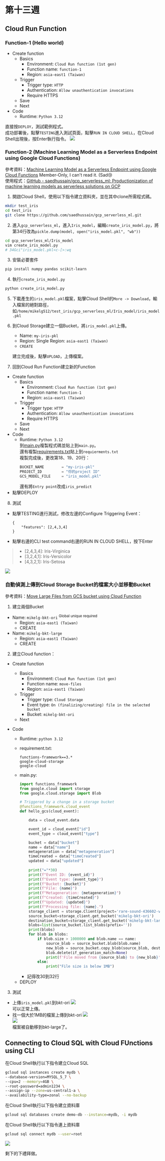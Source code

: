 # 第十三週

## Cloud Run Function

### Function-1 (Hello world)
* Create function
    - Basics
        - Environment: `Cloud Run function (1st gen)`
        - Function name: `function-1`
        - Region: `asia-east1 (Taiwan)`
    - Trigger
        - Trigger type: `HTTP`
        - Authentication: `Allow unauthentication invocations`
        - Require HTTPS
    - Save
    - Next
* Code
    - Runtime: `Python 3.12`

直接按`DEPLOY`，測試範例程式。<br>
成功部署後，點擊`TESTING`進入測試頁面，點擊`RUN IN CLOUD SHELL`，在Cloud Shell出現後，按Enter執行指令。
![](src/linux-2024120301.png)

### Function-2 (Machine Learning Model as a Serverless Endpoint using Google Cloud Functions)
參考資料：[Machine Learning Model as a Serverless Endpoint using Google Cloud Functions](https://towardsdatascience.com/machine-learning-model-as-a-serverless-endpoint-using-google-cloud-function-a5ad1080a59e) Member-Only, I can't read it. (Sad😢<br>
使用程式：[GitHub - saedhussain/gcp_serverless_ml: Productionization of machine learning models as serverless solutions on GCP](https://github.com/saedhussain/gcp_serverless_ml)

1. 開啟Cloud Shell，使用以下指令建立資料夾，並在其中clone所需程式碼。
```bash
mkdir test_iris
cd test_iris
git clone https://github.com/saedhussain/gcp_serverless_ml.git
```
2. 進入`gcp_serverless_ml`，進入`Iris_model`，編輯`create_iris_model.py`，將第34行改為`pickle.dump(model, open("iris_model.pkl", "wb"))`
```bash
cd gcp_serverless_ml/Iris_model
vim create_iris_model.py
# 34Gci"iris_model.pkl<c-[>:wq
```
3. 安裝必要套件
```bash
pip install numpy pandas scikit-learn
```
4. 執行`create_iris_model.py`
```bash
python create_iris_model.py
```
5. 下載產生的`iris_model.pkl`檔案，點擊Cloud Shell的`More -> Download`，輸入檔案的絕對路徑，如`/home/mikelg512/test_iris/gcp_serverless_ml/Iris_model/iris_model.pkl`
6. 到Cloud Storage建立一個Bucket，將`iris_model.pkl`上傳。
    - Name: `my-iris-pkl`
    - Region: Single Region: `asia-east1 (Taiwan)`
    - `CREATE`

    建立完成後，點擊`UPLOAD`，上傳檔案。
7. 回到Cloud Run Function建立新的Function
* Create function
    - Basics
        - Environment: `Cloud Run function (1st gen)`
        - Function name: `function-1`
        - Region: `asia-east1 (Taiwan)`
    - Trigger
        - Trigger type: `HTTP`
        - Authentication: `Allow unauthentication invocations`
        - Require HTTPS
    - Save
    - Next
* Code
    - Runtime: `Python 3.12`<br>
    到[main.py](https://github.com/saedhussain/gcp_serverless_ml/blob/main/Iris_http_cloud_func/main.py)複製程式碼並貼上到`main.py`。<br>
    還有複製[requirements.txt](https://github.com/saedhussain/gcp_serverless_ml/blob/main/Iris_http_cloud_func/requirements.txt)貼上到`requierments.txt`<br>
    複製完成後，更改第18、19、20行：<br>
        ```python
        BUCKET_NAME        = "my-iris-pkl"
        PROJECT_ID         = "你的project ID"
        GCS_MODEL_FILE     = "iris_model.pkl"
        ```
        還有將`Entry point`改成`iris_predict`<br>
* 點擊DEPLOY
8. 測試
* 點擊TESTING進行測試，修改左邊的Configure Triggering Event：
    ```
    {
        "features": [2,4,3,4]
    }
    ```

* 點擊右邊的CLI test command右邊的RUN IN CLOUD SHELL，按下Enter

> * \[2,4,3,4]: Iris-Virginica
> * \[3,2,4,1]: Iris-Versicolor
> * \[4,3,2,1]: Iris-Setosa

![](src/linux-2024120302.png)

### 自動偵測上傳到Cloud Storage Bucket的檔案大小並移動Bucket
參考資料：[Move Large Files from GCS bucket using Cloud Function](https://medium.com/google-cloud/move-large-files-from-gcs-bucket-using-cloud-function-232852b10a4c)
1. 建立兩個Bucket
- Name: `mikelg-bkt-ori` <sup>Global unique required</sup>
    - Region: `asia-east1 (Taiwan)`
    - CREATE
- Name: `mikelg-bkt-large`
    - Region: `asia-east1 (Taiwan)`
    - CREATE
2. 建立Cloud function：
* Create function
    - Basics
        - Environment: `Cloud Run function (1st gen)`
        - Function name: `move-files`
        - Region: `asia-east1 (Taiwan)`
    - Trigger
        - Trigger type: `Cloud Storage`
        - Event type: `On (finalizing/creating) file in the selected bucket`
        - Bucket: `mikelg-bkt-ori`
    - Next
* Code
    - Runtime: `python 3.12`
    - requirement.txt:
        ```
        functions-framework==3.*
        google-cloud-storage
        google-cloud
        ```
    - main.py:<br>
        ```python
        import functions_framework
        from google.cloud import storage
        from google.cloud.storage import Blob

        # Triggered by a change in a storage bucket
        @functions_framework.cloud_event
        def hello_gcs(cloud_event):

            data = cloud_event.data

            event_id = cloud_event["id"]
            event_type = cloud_event["type"]

            bucket = data["bucket"]
            name = data["name"]
            metageneration = data["metageneration"]
            timeCreated = data["timeCreated"]
            updated = data["updated"]
            
            print("="*30)
            print(f"Event ID: {event_id}")
            print(f"Event type: {event_type}")
            print(f"Bucket: {bucket}")
            print(f"File: {name}")
            print(f"Metageneration: {metageneration}")
            print(f"Created: {timeCreated}")
            print(f"Updated: {updated}")
            print(f"Processing file: {name}.")
            storage_client = storage.Client(project='rare-sound-436602-v7') # 自己的project ID
            source_bucket=storage_client.get_bucket('mikelg-bkt-ori')       # 自己的bkt-ori
            destination_bucket=storage_client.get_bucket('mikelg-bkt-large')# 自己的bkt-large 
            blobs=list(source_bucket.list_blobs(prefix=''))
            print(blobs)
            for blob in blobs:
                if blob.size > 1000000 and blob.name == name:
                    source_blob = source_bucket.blob(blob.name)
                    new_blob = source_bucket.copy_blob(source_blob, destination_bucket, blob.name) 
                    blob.delete(if_generation_match=None)
                    print(f'File moved from {source_blob} to {new_blob}')
                else:
                    print("File size is below 1MB")
        ```

        * 記得改30到32行

    * DEPLOY

3. 測試
* 上傳`iris_model.pkl`到bkt-ori
    ![](src/linux-2024120303.png)<br>
    可以正常上傳。
* 找一個大於1MB的檔案上傳到bkt-ori
    ![](src/linux-2024120304.png)<br>
    ![](src/linux-2024120305.png)<br>
    檔案被自動移到bkt-large了。

## Connecting to Cloud SQL with Cloud FUnctions using CLI

在Cloud Shell執行以下指令建立Cloud SQL
```bash
gcloud sql instances create mydb \
--database-version=MYSQL_5_7 \
--cpu=2 --memory=4GB \
--root-password=admin1234 \
--assign-ip --zone=us-central1-a \
--availability-type=zonal --no-backup
```

在Cloud Shell執行以下指令建立資料庫
```bash
gcloud sql databases create demo-db --instance=mydb, -i mydb
```

在Cloud Shell執行以下指令連上資料庫
```bash
gcloud sql connect mydb --user=root
```

![](src/linux-2024120306.png)

剩下的下禮拜做。
